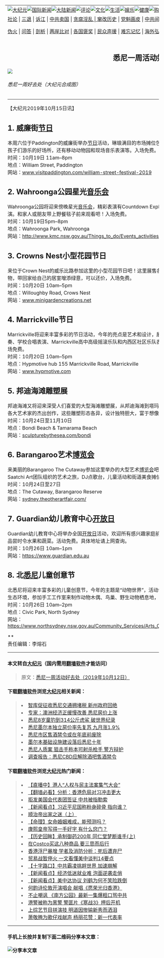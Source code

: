 <a name="1" id="1" target="_blank"></a><span id="1"></span>
<table border="0"><tr><td colspan="2" VALIGN=TOP><a href="https://github.com/iadrkh2366/djy/blob/master/gb/nsc413.md#1"><img src="https://raw.githubusercontent.com/iadrkh2366/www/master/t/djy/1.jpg" title="大纪元"></a><a href="https://github.com/iadrkh2366/djy/blob/master/gb/n24hr.md#1"><img src="https://raw.githubusercontent.com/iadrkh2366/www/master/t/djy/3.jpg" title="国际新闻"></a><a href="https://github.com/iadrkh2366/djy/blob/master/gb/nsc413.md#1"><img src="https://raw.githubusercontent.com/iadrkh2366/www/master/t/djy/4.jpg" title="大陆新闻"></a><a href="https://github.com/iadrkh2366/djy/blob/master/gb/news392.md#1"><img src="https://raw.githubusercontent.com/iadrkh2366/www/master/t/djy/5.jpg" title="评论"></a><a href="https://github.com/iadrkh2366/djy/blob/master/gb/news2007.md#1"><img src="https://raw.githubusercontent.com/iadrkh2366/www/master/t/djy/6.jpg" title="文化"></a><a href="https://github.com/iadrkh2366/djy/blob/master/gb/news2008.md#1"><img src="https://raw.githubusercontent.com/iadrkh2366/www/master/t/djy/7.jpg" title="生活"></a><a href="https://github.com/iadrkh2366/djy/blob/master/gb/ncyule.md#1"><img src="https://raw.githubusercontent.com/iadrkh2366/www/master/t/djy/8.jpg" title="娱乐"></a><a href="https://github.com/iadrkh2366/djy/blob/master/gb/nsc1002.md#1"><img src="https://raw.githubusercontent.com/iadrkh2366/www/master/t/djy/9.jpg" title="健康"><a href="https://www.youlucky.com"><img src="https://raw.githubusercontent.com/iadrkh2366/www/master/t/djy/10.jpg" title="购物"></a><a href="https://www.supportepoch.org/donation?utm_medium=epochtimes&utm_source=referral&utm_campaign=donate_button_djyhomepage"><img src="https://raw.githubusercontent.com/iadrkh2366/www/master/t/djy/12.jpg" title="捐款"></a></td></tr>
<tr><td colspan="2" VALIGN=TOP><a target="_blank" href="https://git.io/fjCRf">社论</a> | <a target="_blank" href="https://github.com/iadrkh2366/djy/blob/master/gb/nf5657.md#1">三退</a> | <a target="_blank" href="https://github.com/iadrkh2366/djy/blob/master/gb/nf6123.md#1">诉江</a> | <a target="_blank" href="https://github.com/iadrkh2366/djy/blob/master/gb/nf1176117.md#1">中共卖国</a> | <a target="_blank" href="https://github.com/iadrkh2366/djy/blob/master/gb/nf5773.md#1">贪腐淫乱 | <a target="_blank" href="https://github.com/iadrkh2366/djy/blob/master/gb/nf1176115.md#1">窜改历史</a> | <a target="_blank" href="https://github.com/iadrkh2366/djy/blob/master/gb/nf1176107.md#1">党魁画皮</a> | <a target="_blank" href="https://github.com/iadrkh2366/djy/blob/master/gb/nf1320400.md#1">中共间谍</a> | <a target="_blank" href="https://github.com/iadrkh2366/djy/blob/master/gb/nf1176114.md#1">破坏传统</a> | <a target="_blank" href="https://github.com/iadrkh2366/djy/blob/master/gb/nf5287.md#1">恶贯满盈</a> | <a target="_blank" href="https://github.com/iadrkh2366/djy/blob/master/gb/ncid278.md#1">人权</a> | <a target="_blank" href="https://github.com/iadrkh2366/djy/blob/master/gb/nf1176111.md#1">迫害</a> | <a target="_blank" href="https://github.com/iadrkh2366/djy/blob/master/gb/nf1235328.md#1">书籍</a> | <a target="_blank" href="https://github.com/iadrkh2366/www/blob/master/README.md?zsrh#1">翻墙</a></p><p><a target="_blank" href="https://github.com/iadrkh2366/djy/blob/master/gb/nf5562.md#1">伪火</a> | <a target="_blank" href="https://github.com/iadrkh2366/djy/blob/master/gb/nf4378.md#1">问答</a> | <a target="_blank" href="https://github.com/iadrkh2366/djy/blob/master/gb/nf5792.md#1">剖析</a> | <a target="_blank" href="https://github.com/iadrkh2366/djy/blob/master/gb/nf5735.md#1">两岸比对</a> | <a target="_blank" href="https://github.com/iadrkh2366/djy/blob/master/gb/nf6119.md#1">各国褒奖</a> | <a target="_blank" href="https://github.com/iadrkh2366/djy/blob/master/gb/nf6120.md#1">民众声援</a> | <a target="_blank" href="https://github.com/iadrkh2366/djy/blob/master/gb/nf1188594.md#1">难忘记忆</a> | <a target="_blank" href="https://github.com/iadrkh2366/djy/blob/master/gb/nf3180.md#1">海外弘传</a> | <a target="_blank" href="https://github.com/iadrkh2366/djy/blob/master/gb/nf5410.md#1">万人上访</a> | <a target="_blank" href="https://github.com/iadrkh2366/ntdtv/blob/master/gb/prog1530_1.md#1">和平抗议</a> | <a target="_blank" href="https://github.com/iadrkh2366/djy/blob/master/gb/nf4386.md#1">支持</a> | <a target="_blank" href="https://github.com/iadrkh2366/djy/blob/master/gb/nf4389.md#1">真相</a> | <a target="_blank" href="https://github.com/iadrkh2366/djy/blob/master/gb/nf5790.md#1">圣缘</a> | <a target="_blank" href="https://github.com/iadrkh2366/djy/blob/master/gb/nf4786.md#1">神韵</a></td></tr>
<tr><td VALIGN=TOP width="626"><h2 align=center>悉尼一周活动好去处（2019年10月12日）</h2>
<img src="http://i.epochtimes.com/assets/uploads/2019/09/2019-08-06-16267-editedFotolia_39821955_Subscription_L-1-600x400.jpg" />
<h6>悉尼一周好去处（大纪元合成图）
</h6>
<hr>
<p>【大纪元2019年10月15日讯】</p>
<h2>1. 威廉街<a href="https://github.com/iadrkh2366/djy/blob/master/gb/tag/%E8%8A%82%E6%97%A5.md">节日</a></h2>
<p>本周六位于Paddington的威廉街举办<a href="https://github.com/iadrkh2366/djy/blob/master/gb/tag/%E8%8A%82%E6%97%A5.md">节日</a>活动，琳琅满目的市场摊位包括：旗舰设计师商店、珠宝精品店、酒吧、餐馆、咖啡和沙龙等；Sunlite Mitre 10儿童区是孩子们游乐的好场所，还有移动动物园和现场音乐表演等。入场免费。<br />
时间：10月19日 11am–8pm<br />
地点：William Street, Paddington<br />
网站：<a href="http://www.visitpaddington.com/william-street-festival-2019" target="_blank" rel="noopener noreferrer">www.visitpaddington.com/william-street-festival-2019</a></p>
<h2>2. Wahroonga公园星光<a href="https://github.com/iadrkh2366/djy/blob/master/gb/tag/%E9%9F%B3%E4%B9%90%E4%BC%9A.md">音乐会</a></h2>
<p>Wahroonga公园将迎来傍晚星光<a href="https://github.com/iadrkh2366/djy/blob/master/gb/tag/%E9%9F%B3%E4%B9%90%E4%BC%9A.md">音乐会</a>，精彩表演有Countdown Explosion，音乐风格追溯到上个世纪70至90年代，还有屡获殊荣的<a href="https://github.com/iadrkh2366/djy/blob/master/gb/tag/%E6%82%89%E5%B0%BC.md">悉尼</a>ABBA Tribute乐队表演。和家人或朋友带上野餐毯子前来观看吧！入场免费。<br />
时间：10月19日5pm–8pm<br />
地点：Wahroonga Park, Wahroonga<br />
网站：<a href="http://www.kmc.nsw.gov.au/Things_to_do/Events_activities/Whats_on/Spring_Twilight_Concert_in_the_Park" target="_blank" rel="noopener noreferrer">http://www.kmc.nsw.gov.au/Things_to_do/Events_activities/Whats_on/Spring_Twilight_Concert_in_the_Park</a></p>
<h2>3. Crowns Nest小型花园节日</h2>
<p>来位于Crown Nest的威乐比路参加这里的小型花园节日吧！这里展售各式各样的仙人掌和多肉植物，这种植物不需经常浇灌，适应力很强，您可选购自己喜欢的植物，带回家给自己的居室增添绿意，可以还价，入场免费。<br />
时间：10月20日 10am–5pm<br />
地点：Willoughby Road, Crows Nest<br />
网站：<a href="http://www.minigardencreations.net" target="_blank" rel="noopener noreferrer">www.minigardencreations.net</a></p>
<h2>4. Marrickville节日</h2>
<p>Marrickville将迎来丰富多彩的节日活动，今年的亮点是艺术和设计，展售当地最好的艺术家和制造商的作品，舞台表演包括：Marrickville小学的初级和高级乐队演奏、学校合唱表演、Marrickville高中高级摇滚乐队和内西区社区乐队表演。孩子们可参加微型帆布绘画，用画笔或手指来涂色，制作微型帆布艺术品并带回家。入场免费。<br />
时间：10月20日 10am–5pm<br />
地点：Hypmotive hub 155 Marrickville Road, Marrickville<br />
网站：<a href="http://www.hypmotive.com" target="_blank" rel="noopener noreferrer">www.hypmotive.com</a></p>
<h2>5. 邦迪海滩雕塑展</h2>
<p>邦迪海滩又将迎来深受人们喜爱的大型海滩雕塑展，从邦迪海滩到塔玛拉玛海滩总共2公里的路线，沿着美丽的海滩漫步，您将沿途观赏到100多个来自澳洲和世界各大艺术家的杰出创作，这些雕塑形态各异，设计独特胆大，富于想像。活动免费。<br />
时间：10月24日至11月10日<br />
地点：Bondi Beach &amp; Tamarama Beach<br />
网站：<a href="http://sculpturebythesea.com/bondi" target="_blank" rel="noopener noreferrer">sculpturebythesea.com/bondi</a></p>
<h2>6. Barangaroo艺术<a href="https://github.com/iadrkh2366/djy/blob/master/gb/tag/%E5%8D%9A%E8%A7%88%E4%BC%9A.md">博览会</a></h2>
<p>来美丽的Barangaroo The Cutaway参加这里举办的大型艺术<a href="https://github.com/iadrkh2366/djy/blob/master/gb/tag/%E5%8D%9A%E8%A7%88%E4%BC%9A.md">博览会</a>吧！展售130为新兴艺术家和独立艺术家的创作，这里还有灯光跷跷板，艺术工作室，有Saatchi Art团队组织的艺术之旅，DJ点歌台，儿童活动和街道美食摊位。入场费15澳元起，16岁以下儿童免费。<br />
时间：10月24日至27日<br />
地点：The Cutaway, Barangaroo Reserve<br />
网站：<a href="http://sydney.theotherartfair.com/" target="_blank" rel="noopener noreferrer">sydney.theotherartfair.com/</a></p>
<h2>7. Guardian幼儿教育中心<a href="https://github.com/iadrkh2366/djy/blob/master/gb/tag/%E5%BC%80%E6%94%BE%E6%97%A5.md">开放日</a></h2>
<p>Guardian幼儿教育中心将举办全国<a href="https://github.com/iadrkh2366/djy/blob/master/gb/tag/%E5%BC%80%E6%94%BE%E6%97%A5.md">开放日</a>活动，欢迎所有感兴趣家庭前来参加，您将有机会和这里的老师见面交谈，参观园内设施，了解这里高质量的学前课程，品尝时令水果和蔬菜。活动免费。具体地址请上网查询。<br />
时间：10月26日 10am–1pm<br />
网站：<a href="https://www.guardian.edu.au" target="_blank" rel="noopener noreferrer">https://www.guardian.edu.au</a></p>
<h2>8. 北<a href="https://github.com/iadrkh2366/djy/blob/master/gb/tag/%E6%82%89%E5%B0%BC.md">悉尼</a>儿童创意节</h2>
<p>北悉尼将迎来丰富多彩的儿童创意节，今年的主题是“动物世界”，活动包括观看各种爬行动物如鳄鱼、蜥蜴、蟒蛇，孩子们有机会学习和了解澳大利亚的动物和自然生态环境，参加手工工作室来制作动物木偶、鸟巢、野生动物栖息地，听故事和唱歌等。活动免费。<br />
时间：10月26日 10am–2pm<br />
地点：Civic Park, North Sydney<br />
网站：<a href="https://www.northsydney.nsw.gov.au/Community_Services/Arts_Culture/Arts_Culture_Events/North_Sydney_Childrens_Week/Childrens_Creative_Festival" target="_blank" rel="noopener noreferrer">https://www.northsydney.nsw.gov.au/Community_Services/Arts_Culture/Arts_Culture_Events/North_Sydney_Childrens_Week/Childrens_Creative_Festival</a></p>
<p>**<br />
责任编辑：李熔石</p>
<hr>

#### 本文转自<a href="http://www.epochtimes.com">大纪元</a>（国内需用<a href="https://git.io/JesJV">翻墙软件</a>才能访问）
> 原文：<a href="http://www.epochtimes.com/gb/19/10/15/n11589295.htm">悉尼一周活动好去处（2019年10月12日）</a>
#### 下载<a href="https://git.io/JesJV">翻墙软件</a>浏览<a href="http://www.epochtimes.com">大纪元</a>相关新闻：
> <li><a href="http://www.epochtimes.com/gb/19/10/14/n11587011.htm">智库促征收悉尼交通拥堵税 新州政府回绝</a></li>
> <li><a href="http://www.epochtimes.com/gb/19/10/14/n11586907.htm">专家：澳洲经济正缓慢改善 悉尼房价上涨</a></li>
> <li><a href="http://www.epochtimes.com/gb/19/10/14/n11586760.htm">悉尼8岁童钓到314公斤虎鲨 破世界纪录</a></li>
> <li><a href="http://www.epochtimes.com/gb/19/10/1/n11559365.htm">悉尼墨尔本独立房价率先复苏 九月涨1.9%</a></li>
> <li><a href="http://www.epochtimes.com/gb/19/10/1/n11559238.htm">悉尼市区售酒禁令或在年底前废除</a></li>
> <li><a href="http://www.epochtimes.com/gb/19/9/30/n11556182.htm">墨尔本基础设施建设落后悉尼十年</a></li>
> <li><a href="http://www.epochtimes.com/gb/19/9/30/n11557235.htm">悉尼人质案 狙击手称本可射杀枪手 警方辩护</a></li>
> <li><a href="http://www.epochtimes.com/gb/19/9/30/n11557205.htm">调查报告：悉尼CBD应解除酒吧售酒禁令</a></li>

#### 下载<a href="https://git.io/JesJV">翻墙软件</a>浏览<a href="http://www.epochtimes.com">大纪元</a>热门新闻：
> <li><a href="http://www.epochtimes.com/gb/19/10/13/n11584689.htm">【直播中】港人“人权与民主法案集气大会”</a></li>
> <li><a href="http://www.epochtimes.com/gb/19/10/14/n11586103.htm">【翻墙必看】分析：香港危局对习冲击更大</a></li>
> <li><a href="http://www.epochtimes.com/gb/19/10/14/n11587096.htm">拒发美国会代表团签证 中共被指勒索</a></li>
> <li><a href="http://www.epochtimes.com/gb/19/10/14/n11588331.htm">【新闻看点】习近平尼国称粉身碎骨 指向谁？</a></li>
> <li><a href="http://www.epochtimes.com/gb/19/10/7/n11574429.htm">顺治帝出家之迷（上）</a></li>
> <li><a href="http://www.epochtimes.com/gb/19/9/26/n11547283.htm">【命理】女命婚姻难成，能预测吗？</a></li>
> <li><a href="http://www.epochtimes.com/gb/19/9/23/n11539994.htm">康熙皇帝写得一手好字 有什么窍门？</a></li>
> <li><a href="http://www.epochtimes.com/gb/19/10/6/n11572128.htm">【历史回眸】承制御药200年 同仁堂梦断谁手(上)</a></li>
> <li><a href="http://www.epochtimes.com/gb/19/10/10/n11579733.htm">在Costco买这八种商品 要三思而后行</a></li>
> <li><a href="http://www.epochtimes.com/gb/19/10/13/n11584690.htm">香港浮尸暴增 学者及消防分析：死后遭弃尸</a></li>
> <li><a href="http://www.epochtimes.com/gb/19/10/13/n11584707.htm">贸易战暂停火 一文看懂美中谈判14要点</a></li>
> <li><a href="http://www.epochtimes.com/gb/19/10/10/n11581318.htm">【十字路口】中共霸凌挑衅世界 加速崩解</a></li>
> <li><a href="http://www.epochtimes.com/gb/19/10/11/n11582843.htm">【新闻看点】经济低迷就业难 泡面逆袭走俏</a></li>
> <li><a href="http://www.epochtimes.com/gb/19/10/12/n11584453.htm">【新闻看点】美中达协议 刘鹤为何不笑险跌倒</a></li>
> <li><a href="http://www.epochtimes.com/gb/19/10/13/n11585063.htm">何韵诗伦敦开演唱会 献唱《愿荣光归香港》</a></li>
> <li><a href="http://www.epochtimes.com/gb/19/10/13/n11585759.htm">不止嘲讽 《南方公园》最新一集爆粗口骂中共</a></li>
> <li><a href="http://www.epochtimes.com/gb/19/10/13/n11585966.htm">港警被称为黑警 警匪片《寒战3》押后开机</a></li>
> <li><a href="http://www.epochtimes.com/gb/19/10/13/n11586089.htm">上综艺节目拼演技 明道因惨输新秀而洒泪</a></li>
> <li><a href="http://www.epochtimes.com/gb/19/10/14/n11586466.htm">萧敬腾为歌仔戏献声 杨丽花赞：新一代表率</a></li>
<hr>

#### 手机上长按并复制下面二维码分享本文章：<br><br><img src="http://www.hehaibao.com/qr/index.php?m=1&e=L&p=10&t=&d=https://github.com/iadrkh2366/djy/blob/master/gb/19/10/15/n11589295.md%231" title="分享本文章"></td><td VALIGN=TOP><a href="https://github.com/iadrkh2366/djy/blob/master/gb/16/1/21/n4622075.md?dfh#1" target="_blank"><img src="https://raw.githubusercontent.com/iadrkh2366/djy/master/gb/300/wei-f1.jpg" title="中共的伪火骗局"  alt="中共的伪火骗局"></a><br><a href="https://github.com/iadrkh2366/yh/blob/master/README.md?dfh#1" target="_blank"><img src="https://raw.githubusercontent.com/iadrkh2366/djy/master/gb/300/yong-h.jpg" title="永恒的见证"  alt="永恒的见证"></a><br><a href="https://github.com/iadrkh2366/djy/blob/master/gb/13/9/29/n3974789.md?dfh#1" target="_blank"><img src="https://raw.githubusercontent.com/iadrkh2366/djy/master/gb/300/shang-lnz.jpg" title="善良女子被中共投男牢"  alt="善良女子被中共投男牢"></a><br><a href="https://github.com/iadrkh2366/djy/blob/master/gb/16/3/16/n4663449.md?dfh#1" target="_blank"><img src="https://raw.githubusercontent.com/iadrkh2366/djy/master/gb/300/huo-z3.jpg" title="警卫目击活摘器官"  alt="警卫目击活摘器官"></a><br><a href="https://github.com/iadrkh2366/djy/blob/master/gb/16/8/7/n8177641.md?dfh#1" target="_blank"><img src="https://raw.githubusercontent.com/iadrkh2366/djy/master/gb/300/huo-z4.jpg" title="证人描述活摘恐怖"  alt="证人描述活摘恐怖"></a><br><a href="https://github.com/iadrkh2366/djy/blob/master/gb/10/4/19/n2881569.md?dfh#1" target="_blank"><img src="https://raw.githubusercontent.com/iadrkh2366/djy/master/gb/300/huo-z1.jpg" title="揭开活摘器官黑幕"  alt="揭开活摘器官黑幕"></a><br><a href="https://github.com/iadrkh2366/djy/blob/master/gb/10/11/7/n3077476.md?dfh#1" target="_blank"><img src="https://raw.githubusercontent.com/iadrkh2366/djy/master/gb/300/ma-ks.jpg" title="马克思的成魔之路"  alt="马克思的成魔之路"></a><br><a href="https://github.com/iadrkh2366/djy/blob/master/gb/14/6/9/n4173977.md?dfh#1" target="_blank"><img src="https://raw.githubusercontent.com/iadrkh2366/djy/master/gb/300/chang-zs.jpg" title="藏字石 蕴天机"  alt="藏字石 蕴天机"></a><br><a href="https://github.com/iadrkh2366/djy/blob/master/gb/18/5/10/n10381511.md?dfh#1" target="_blank"><img src="https://raw.githubusercontent.com/iadrkh2366/djy/master/gb/300/st1.jpg" title="关注3亿人三退"  alt="关注3亿人三退"></a><br><a href="https://github.com/iadrkh2366/djy/blob/master/gb/18/3/21/n10237682.md?dfh#1" target="_blank"><img src="https://raw.githubusercontent.com/iadrkh2366/djy/master/gb/300/jie-t.jpg" title="解体中共复兴中华"  alt="解体中共复兴中华"></a><br><a href="https://github.com/iadrkh2366/djy/blob/master/gb/9/2/9/n2422991.md?dfh#1" target="_blank"><img src="https://raw.githubusercontent.com/iadrkh2366/djy/master/gb/300/gao-zs.jpg" title="中共迫害良心律师"  alt="中共迫害良心律师"></a><br><a href="https://github.com/iadrkh2366/djy/blob/master/gb/18/12/9/n10900044.md?dfh#1" target="_blank"><img src="https://raw.githubusercontent.com/iadrkh2366/djy/master/gb/300/sj1.jpg" title="303万人举报江泽民"  alt="303万人举报江泽民"></a><br><a href="https://github.com/iadrkh2366/djy/blob/master/gb/18/8/28/n10672014.md?dfh#1" target="_blank"><img src="https://raw.githubusercontent.com/iadrkh2366/djy/master/gb/300/sj2.jpg" title="这些官员为何起诉江泽民"  alt="这些官员为何起诉江泽民"></a><br><a href="https://github.com/iadrkh2366/djy/blob/master/gb/8/12/18/n2367165.md?dfh#1" target="_blank"><img src="https://raw.githubusercontent.com/iadrkh2366/djy/master/gb/300/liangan.jpg" title="海峡两岸的强烈对比"  alt="海峡两岸的强烈对比"></a><br><a href="https://github.com/iadrkh2366/djy/blob/master/gb/15/5/5/n4427238.md?dfh#1" target="_blank"><img src="https://raw.githubusercontent.com/iadrkh2366/djy/master/gb/300/jia-ndzl.jpg" title="加拿大总理的贺信"  alt="加拿大总理的贺信"></a><br><a href="https://github.com/iadrkh2366/djy/blob/master/gb/11/6/17/n3289382.md?dfh#1" target="_blank"><img src="https://raw.githubusercontent.com/iadrkh2366/djy/master/gb/300/xiao-wd.jpg" title="探寻真相兼听则明"  alt="探寻真相兼听则明"></a><br><a href="https://github.com/iadrkh2366/djy/blob/master/gb/18/10/27/n10812623.md?dfh#1" target="_blank"><img src="https://raw.githubusercontent.com/iadrkh2366/djy/master/gb/300/yindu.jpg" title="印度媒体报道东方"  alt="印度媒体报道东方"></a><br><a href="https://github.com/iadrkh2366/djy/blob/master/gb/18/6/9/n10469652.md?dfh#1" target="_blank"><img src="https://raw.githubusercontent.com/iadrkh2366/djy/master/gb/300/xie-j.jpg" title="不一样的海外校园"  alt="不一样的海外校园"></a><br><a href="https://github.com/iadrkh2366/djy/blob/master/gb/7/4/5/n1669415.md?dfh#1" target="_blank"><img src="https://raw.githubusercontent.com/iadrkh2366/djy/master/gb/300/li-up.jpg" title="从大师到徒弟的传奇"  alt="从大师到徒弟的传奇"></a><br><a href="https://github.com/iadrkh2366/djy/blob/master/gb/17/5/26/n9191512.md?dfh#1" target="_blank"><img src="https://raw.githubusercontent.com/iadrkh2366/djy/master/gb/300/zfl2.jpg" title="亿万人与东方一本奇书"  alt="亿万人与东方一本奇书"></a><br><a href="https://github.com/iadrkh2366/djy/blob/master/gb/13/11/27/n4020290.md?dfh#1" target="_blank"><img src="https://raw.githubusercontent.com/iadrkh2366/djy/master/gb/300/zhen-h.jpg" title="大陆见不到的震撼场面"  alt="大陆见不到的震撼场面"></a><br><a href="https://github.com/iadrkh2366/djy/blob/master/gb/15/7/17/n4482910.md?dfh#1" target="_blank"><img src="https://raw.githubusercontent.com/iadrkh2366/djy/master/gb/300/dalu-sk.jpg" title="人心向善 大陆当初盛况"  alt="人心向善 大陆当初盛况"></a><br><a href="https://github.com/iadrkh2366/djy/blob/master/gb/9/10/15/n2689419.md?dfh#1" target="_blank"><img src="https://raw.githubusercontent.com/iadrkh2366/djy/master/gb/300/zfl1.jpg" title="追寻真理 这书讲什么"  alt="追寻真理 这书讲什么"></a><br><a href="https://github.com/iadrkh2366/www/blob/master/README.md?dfh#1" target="_blank"><img src="https://raw.githubusercontent.com/iadrkh2366/djy/master/gb/300/fq1.jpg" title="下载免费翻墙软件"  alt="下载免费翻墙软件"></a><br></td></tr></table>
